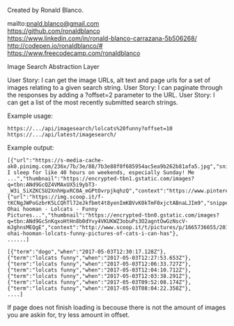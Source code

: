 Created by Ronald Blanco.

mailto:pnald.blanco@gmail.com<br>
https://github.com/ronaldblanco<br>
https://www.linkedin.com/in/ronald-blanco-carrazana-5b506268/<br>
http://codepen.io/ronaldblanco/#<br>
https://www.freecodecamp.com/ronaldblanco<br>

Image Search Abstraction Layer

User Story: I can get the image URLs, alt text and page urls for a set of images relating to a given search string.
User Story: I can paginate through the responses by adding a ?offset=2 parameter to the URL.
User Story: I can get a list of the most recently submitted search strings.

Example usage:

    https://.../api/imagesearch/lolcats%20funny?offset=10
    https://.../api/latest/imagesearch/
    
Example output:
    
    [{"url":"https://s-media-cache-ak0.pinimg.com/236x/7b/3e/88/7b3e88f0f685954ac5ea9b262b81afa5.jpg","snippet":"ha! I sleep for like 40 hours on weekends, especially Sunday! Me ...","thumbnail":"https://encrypted-tbn1.gstatic.com/images?q=tbn:ANd9GcQZ4VMAxUX5i9ybT3-_W3i_SiXZKCSU2XnhHpxRC0A_mGPtOvrpjkqhzQ","context":"https://www.pinterest.com/pin/524176844101016092/"},
    {"url":"https://img.scoop.it/f-tKCNgJWPoGzbrK5LCQhTl72eJkfbmt4t8yenImKBVvK0kTmF0xjctABnaLJIm9","snippet":"Lolcats: Ohai hooman - Lolcats - Funny Pictures...","thumbnail":"https://encrypted-tbn0.gstatic.com/images?q=tbn:ANd9GcSnKqxoHtHn8b0dYvy4VKUKWZ3obuPs3O2agntOwGzNscV-mJghnsMEQgE","context":"http://www.scoop.it/t/pictures/p/1665736655/2012/04/25/lolcats-ohai-hooman-lolcats-funny-pictures-of-cats-i-can-has"},
    ......]
    
    [{"term":"dogo","when":"2017-05-03T12:30:17.128Z"},
    {"term":"lolcats funny","when":"2017-05-03T12:27:53.653Z"},
    {"term":"lolcats funny","when":"2017-05-03T12:06:33.727Z"},
    {"term":"lolcats funny","when":"2017-05-03T12:04:10.712Z"},
    {"term":"lolcats funny","when":"2017-05-03T12:03:38.291Z"},
    {"term":"lolcats funny","when":"2017-05-03T09:52:08.174Z"},
    {"term":"lolcats funny","when":"2017-05-03T08:04:22.358Z"},
    ....]
    
If page does not finish loading is becouse there is not the amount of images you are askin for, try less amount in offset.

